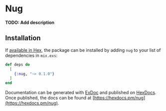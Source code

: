 # Nug

**TODO: Add description**

## Installation

If [available in Hex](https://hex.pm/docs/publish), the package can be installed
by adding `nug` to your list of dependencies in `mix.exs`:

```elixir
def deps do
  [
    {:nug, "~> 0.1.0"}
  ]
end
```

Documentation can be generated with [ExDoc](https://github.com/elixir-lang/ex_doc)
and published on [HexDocs](https://hexdocs.pm). Once published, the docs can
be found at [https://hexdocs.pm/nug](https://hexdocs.pm/nug).

